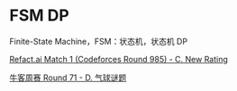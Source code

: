 # FSM DP

Finite-State Machine，FSM：状态机，状态机 DP




[Refact.ai Match 1 (Codeforces Round 985) - C. New Rating](https://codeforces.com/contest/2029) 

[牛客周赛 Round 71 - D. 气球谜题](https://ac.nowcoder.com/acm/contest/97443) 


